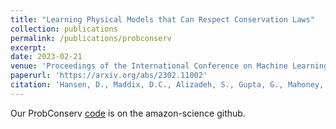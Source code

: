 ```yaml
---
title: "Learning Physical Models that Can Respect Conservation Laws"
collection: publications
permalink: /publications/probconserv
excerpt:
date: 2023-02-21
venue: 'Proceedings of the International Conference on Machine Learning (ICML), 2023'
paperurl: 'https://arxiv.org/abs/2302.11002'
citation: 'Hansen, D., Maddix, D.C., Alizadeh, S., Gupta, G., Mahoney, M.W. (2023). &quot;Learning Physical Models that Can Respect Conservation Laws.&quot; <i>Technical Report, Preprint: arXiv:2302.11002, Accepted for publication, Proceedings of the International Conference on Machine Learning (ICML), 2023</i>.'
---
```


Our ProbConserv [code](https://github.com/amazon-science/probconserv) is on the amazon-science github.
